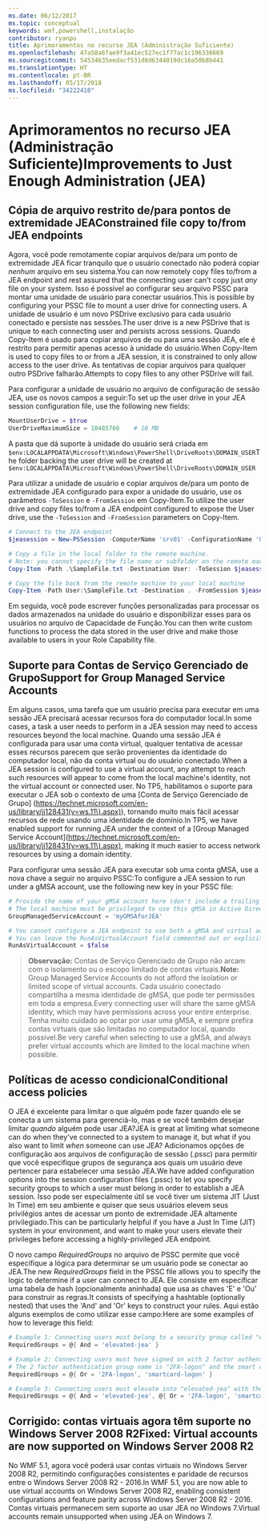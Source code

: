 ```yaml
---
ms.date: 06/12/2017
ms.topic: conceptual
keywords: wmf,powershell,instalação
contributor: ryanpu
title: Aprimoramentos no recurso JEA (Administração Suficiente)
ms.openlocfilehash: 47a58a6fae9f3a41ec527ec1f77ac1c196336669
ms.sourcegitcommit: 54534635eedacf531d8d6344019dc16a50b8b441
ms.translationtype: HT
ms.contentlocale: pt-BR
ms.lasthandoff: 05/17/2018
ms.locfileid: "34222410"
---
```

# <a name="improvements-to-just-enough-administration-jea"></a><span data-ttu-id="0e647-103">Aprimoramentos no recurso JEA (Administração Suficiente)</span><span class="sxs-lookup"><span data-stu-id="0e647-103">Improvements to Just Enough Administration (JEA)</span></span>

## <a name="constrained-file-copy-tofrom-jea-endpoints"></a><span data-ttu-id="0e647-104">Cópia de arquivo restrito de/para pontos de extremidade JEA</span><span class="sxs-lookup"><span data-stu-id="0e647-104">Constrained file copy to/from JEA endpoints</span></span>

<span data-ttu-id="0e647-105">Agora, você pode remotamente copiar arquivos de/para um ponto de extremidade JEA ficar tranquilo que o usuário conectado não poderá copiar *nenhum* arquivo em seu sistema.</span><span class="sxs-lookup"><span data-stu-id="0e647-105">You can now remotely copy files to/from a JEA endpoint and rest assured that the connecting user can't copy just *any* file on your system.</span></span>
<span data-ttu-id="0e647-106">Isso é possível ao configurar seu arquivo PSSC para montar uma unidade de usuário para conectar usuários.</span><span class="sxs-lookup"><span data-stu-id="0e647-106">This is possible by configuring your PSSC file to mount a user drive for connecting users.</span></span>
<span data-ttu-id="0e647-107">A unidade de usuário é um novo PSDrive exclusivo para cada usuário conectado e persiste nas sessões.</span><span class="sxs-lookup"><span data-stu-id="0e647-107">The user drive is a new PSDrive that is unique to each connecting user and persists across sessions.</span></span>
<span data-ttu-id="0e647-108">Quando Copy-Item é usado para copiar arquivos de ou para uma sessão JEA, ele é restrito para permitir apenas acesso à unidade do usuário.</span><span class="sxs-lookup"><span data-stu-id="0e647-108">When Copy-Item is used to copy files to or from a JEA session, it is constrained to only allow access to the user drive.</span></span>
<span data-ttu-id="0e647-109">As tentativas de copiar arquivos para qualquer outro PSDrive falharão.</span><span class="sxs-lookup"><span data-stu-id="0e647-109">Attempts to copy files to any other PSDrive will fail.</span></span>

<span data-ttu-id="0e647-110">Para configurar a unidade de usuário no arquivo de configuração de sessão JEA, use os novos campos a seguir:</span><span class="sxs-lookup"><span data-stu-id="0e647-110">To set up the user drive in your JEA session configuration file, use the following new fields:</span></span>

```powershell
MountUserDrive = $true
UserDriveMaximumSize = 10485760    # 10 MB
```

<span data-ttu-id="0e647-111">A pasta que dá suporte à unidade do usuário será criada em `$env:LOCALAPPDATA\Microsoft\Windows\PowerShell\DriveRoots\DOMAIN_USER`</span><span class="sxs-lookup"><span data-stu-id="0e647-111">The folder backing the user drive will be created at `$env:LOCALAPPDATA\Microsoft\Windows\PowerShell\DriveRoots\DOMAIN_USER`</span></span>

<span data-ttu-id="0e647-112">Para utilizar a unidade de usuário e copiar arquivos de/para um ponto de extremidade JEA configurado para expor a unidade do usuário, use os parâmetros `-ToSession` e `-FromSession` em Copy-Item.</span><span class="sxs-lookup"><span data-stu-id="0e647-112">To utilize the user drive and copy files to/from a JEA endpoint configured to expose the User drive, use the `-ToSession` and `-FromSession` parameters on Copy-Item.</span></span>

```powershell
# Connect to the JEA endpoint
$jeasession = New-PSSession -ComputerName 'srv01' -ConfigurationName 'UserDemo'

# Copy a file in the local folder to the remote machine.
# Note: you cannot specify the file name or subfolder on the remote machine. You must exactly type "User:"
Copy-Item -Path .\SampleFile.txt -Destination User: -ToSession $jeasession

# Copy the file back from the remote machine to your local machine
Copy-Item -Path User:\SampleFile.txt -Destination . -FromSession $jeasession
```

<span data-ttu-id="0e647-113">Em seguida, você pode escrever funções personalizadas para processar os dados armazenados na unidade do usuário e disponibilizar esses para os usuários no arquivo de Capacidade de Função.</span><span class="sxs-lookup"><span data-stu-id="0e647-113">You can then write custom functions to process the data stored in the user drive and make those available to users in your Role Capability file.</span></span>

## <a name="support-for-group-managed-service-accounts"></a><span data-ttu-id="0e647-114">Suporte para Contas de Serviço Gerenciado de Grupo</span><span class="sxs-lookup"><span data-stu-id="0e647-114">Support for Group Managed Service Accounts</span></span>

<span data-ttu-id="0e647-115">Em alguns casos, uma tarefa que um usuário precisa para executar em uma sessão JEA precisará acessar recursos fora do computador local.</span><span class="sxs-lookup"><span data-stu-id="0e647-115">In some cases, a task a user needs to perform in a JEA session may need to access resources beyond the local machine.</span></span>
<span data-ttu-id="0e647-116">Quando uma sessão JEA é configurada para usar uma conta virtual, qualquer tentativa de acessar esses recursos parecem que serão provenientes da identidade do computador local, não da conta virtual ou do usuário conectado.</span><span class="sxs-lookup"><span data-stu-id="0e647-116">When a JEA session is configured to use a virtual account, any attempt to reach such resources will appear to come from the local machine's identity, not the virtual account or connected user.</span></span>
<span data-ttu-id="0e647-117">No TP5, habilitamos o suporte para executar o JEA sob o contexto de uma [Conta de Serviço Gerenciado de Grupo] (https://technet.microsoft.com/en-us/library/jj128431(v=ws.11\).aspx)), tornando muito mais fácil acessar recursos de rede usando uma identidade de domínio.</span><span class="sxs-lookup"><span data-stu-id="0e647-117">In TP5, we have enabled support for running JEA under the context of a [Group Managed Service Account](https://technet.microsoft.com/en-us/library/jj128431(v=ws.11\).aspx), making it much easier to access network resources by using a domain identity.</span></span>

<span data-ttu-id="0e647-118">Para configurar uma sessão JEA para executar sob uma conta gMSA, use a nova chave a seguir no arquivo PSSC:</span><span class="sxs-lookup"><span data-stu-id="0e647-118">To configure a JEA session to run under a gMSA account, use the following new key in your PSSC file:</span></span>

```powershell
# Provide the name of your gMSA account here (don't include a trailing $)
# The local machine must be privileged to use this gMSA in Active Directory
GroupManagedServiceAccount = 'myGMSAforJEA'

# You cannot configure a JEA endpoint to use both a gMSA and virtual account
# You can leave the RunAsVirtualAccount field commented out or explicitly set it to false
RunAsVirtualAccount = $false
```

> <span data-ttu-id="0e647-119">**Observação:** Contas de Serviço Gerenciado de Grupo não arcam com o isolamento ou o escopo limitado de contas virtuais.</span><span class="sxs-lookup"><span data-stu-id="0e647-119">**Note:** Group Managed Service Accounts do not afford the isolation or limited scope of virtual accounts.</span></span>
> <span data-ttu-id="0e647-120">Cada usuário conectado compartilha a mesma identidade de gMSA, que pode ter permissões em toda a empresa.</span><span class="sxs-lookup"><span data-stu-id="0e647-120">Every connecting user will share the same gMSA identity, which may have permissions across your entire enterprise.</span></span>
> <span data-ttu-id="0e647-121">Tenha muito cuidado ao optar por usar uma gMSA, e sempre prefira contas virtuais que são limitadas no computador local, quando possível.</span><span class="sxs-lookup"><span data-stu-id="0e647-121">Be very careful when selecting to use a gMSA, and always prefer virtual accounts which are limited to the local machine when possible.</span></span>

## <a name="conditional-access-policies"></a><span data-ttu-id="0e647-122">Políticas de acesso condicional</span><span class="sxs-lookup"><span data-stu-id="0e647-122">Conditional access policies</span></span>

<span data-ttu-id="0e647-123">O JEA é excelente para limitar o que alguém pode fazer quando ele se conecta a um sistema para gerenciá-lo, mas e se você também desejar limitar *quando* alguém pode usar JEA?</span><span class="sxs-lookup"><span data-stu-id="0e647-123">JEA is great at limiting what someone can do when they've connected to a system to manage it, but what if you also want to limit *when* someone can use JEA?</span></span>
<span data-ttu-id="0e647-124">Adicionamos opções de configuração aos arquivos de configuração de sessão (.pssc) para permitir que você especifique grupos de segurança aos quais um usuário deve pertencer para estabelecer uma sessão JEA.</span><span class="sxs-lookup"><span data-stu-id="0e647-124">We have added configuration options into the session configuration files (.pssc) to let you specify security groups to which a user must belong in order to establish a JEA session.</span></span>
<span data-ttu-id="0e647-125">Isso pode ser especialmente útil se você tiver um sistema JIT (Just In Time) em seu ambiente e quiser que seus usuários elevem seus privilégios antes de acessar um ponto de extremidade JEA altamente privilegiado.</span><span class="sxs-lookup"><span data-stu-id="0e647-125">This can be particularly helpful if you have a Just In Time (JIT) system in your environment, and want to make your users elevate their privileges before accessing a highly-privileged JEA endpoint.</span></span>

<span data-ttu-id="0e647-126">O novo campo *RequiredGroups* no arquivo de PSSC permite que você especifique a lógica para determinar se um usuário pode se conectar ao JEA.</span><span class="sxs-lookup"><span data-stu-id="0e647-126">The new *RequiredGroups* field in the PSSC file allows you to specify the logic to determine if a user can connect to JEA.</span></span>
<span data-ttu-id="0e647-127">Ele consiste em especificar uma tabela de hash (opcionalmente aninhada) que usa as chaves 'E' e 'Ou' para construir as regras.</span><span class="sxs-lookup"><span data-stu-id="0e647-127">It consists of specifying a hashtable (optionally nested) that uses the 'And' and 'Or' keys to construct your rules.</span></span>
<span data-ttu-id="0e647-128">Aqui estão alguns exemplos de como utilizar esse campo:</span><span class="sxs-lookup"><span data-stu-id="0e647-128">Here are some examples of how to leverage this field:</span></span>

```powershell
# Example 1: Connecting users must belong to a security group called "elevated-jea"
RequiredGroups = @{ And = 'elevated-jea' }

# Example 2: Connecting users must have signed on with 2 factor authentication or a smart card
# The 2 factor authentication group name is "2FA-logon" and the smart card group name is "smartcard-logon"
RequiredGroups = @{ Or = '2FA-logon', 'smartcard-logon' }

# Example 3: Connecting users must elevate into "elevated-jea" with their JIT system and have logged on with 2FA or a smart card
RequiredGroups = @{ And = 'elevated-jea', @{ Or = '2FA-logon', 'smartcard-logon' }}
```

## <a name="fixed-virtual-accounts-are-now-supported-on-windows-server-2008-r2"></a><span data-ttu-id="0e647-129">Corrigido: contas virtuais agora têm suporte no Windows Server 2008 R2</span><span class="sxs-lookup"><span data-stu-id="0e647-129">Fixed: Virtual accounts are now supported on Windows Server 2008 R2</span></span>
<span data-ttu-id="0e647-130">No WMF 5.1, agora você poderá usar contas virtuais no Windows Server 2008 R2, permitindo configurações consistentes e paridade de recursos entre o Windows Server 2008 R2 - 2016.</span><span class="sxs-lookup"><span data-stu-id="0e647-130">In WMF 5.1, you are now able to use virtual accounts on Windows Server 2008 R2, enabling consistent configurations and feature parity across Windows Server 2008 R2 - 2016.</span></span>
<span data-ttu-id="0e647-131">Contas virtuais permanecem sem suporte ao usar JEA no Windows 7.</span><span class="sxs-lookup"><span data-stu-id="0e647-131">Virtual accounts remain unsupported when using JEA on Windows 7.</span></span>
